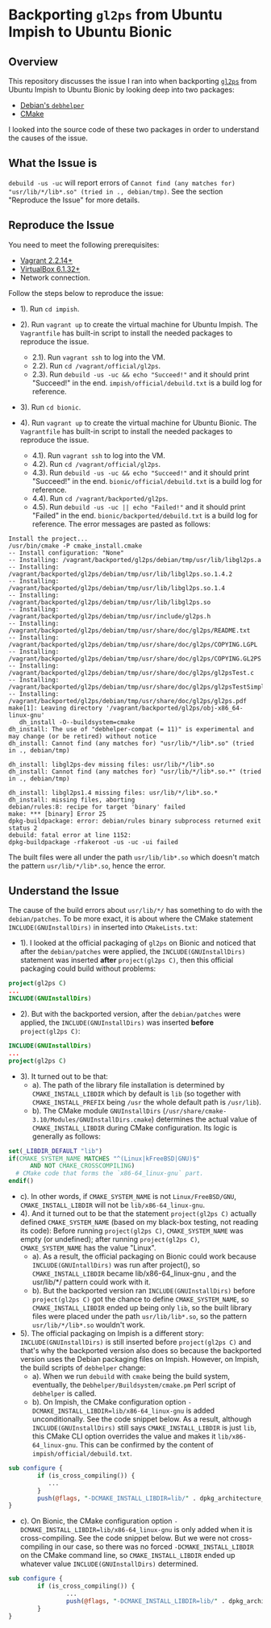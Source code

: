 # Backporting `gl2ps` from Ubuntu Impish to Ubuntu Bionic

## Overview

This repository discusses the issue I ran into when backporting [`gl2ps`](https://geuz.org/gl2ps/) from Ubuntu Impish to Ubuntu Bionic by looking deep into two packages:

- [Debian's `debhelper`](https://salsa.debian.org/debian/debhelper)
- [CMake](https://cmake.org/cmake/help/v3.23/)

I looked into the source code of these two packages in order to understand the causes of the issue.

## What the Issue is

`debuild -us -uc` will report errors of `Cannot find (any matches for) "usr/lib/*/lib*.so" (tried in ., debian/tmp)`. See the section "Reproduce the Issue" for more details.

## Reproduce the Issue

You need to meet the following prerequisites:
- [Vagrant 2.2.14+](https://www.vagrantup.com/)
- [VirtualBox 6.1.32+](https://www.virtualbox.org/)
- Network connection.

Follow the steps below to reproduce the issue:
- 1). Run `cd impish`.
- 2). Run `vagrant up` to create the virtual machine for Ubuntu Impish. The `Vagrantfile` has built-in script to install the needed packages to reproduce the issue.
  - 2.1). Run `vagrant ssh` to log into the VM.
  - 2.2). Run `cd /vagrant/official/gl2ps`.
  - 2.3). Run `debuild -us -uc && echo "Succeed!"` and it should print "Succeed!" in the end. `impish/official/debuild.txt` is a build log for reference.

- 3). Run `cd bionic`.
- 4). Run `vagrant up` to create the virtual machine for Ubuntu Bionic. The `Vagrantfile` has built-in script to install the needed packages to reproduce the issue.
  - 4.1). Run `vagrant ssh` to log into the VM.
  - 4.2). Run `cd /vagrant/official/gl2ps`.
  - 4.3). Run `debuild -us -uc && echo "Succeed!"` and it should print "Succeed!" in the end. `bionic/official/debuild.txt` is a build log for reference.
  - 4.4). Run `cd /vagrant/backported/gl2ps`.
  - 4.5). Run `debuild -us -uc || echo "Failed!"` and it should print "Failed" in the end. `bionic/backported/debuild.txt` is a build log for reference. The error messages are pasted as follows:

```
Install the project...
/usr/bin/cmake -P cmake_install.cmake
-- Install configuration: "None"
-- Installing: /vagrant/backported/gl2ps/debian/tmp/usr/lib/libgl2ps.a
-- Installing: /vagrant/backported/gl2ps/debian/tmp/usr/lib/libgl2ps.so.1.4.2
-- Installing: /vagrant/backported/gl2ps/debian/tmp/usr/lib/libgl2ps.so.1.4
-- Installing: /vagrant/backported/gl2ps/debian/tmp/usr/lib/libgl2ps.so
-- Installing: /vagrant/backported/gl2ps/debian/tmp/usr/include/gl2ps.h
-- Installing: /vagrant/backported/gl2ps/debian/tmp/usr/share/doc/gl2ps/README.txt
-- Installing: /vagrant/backported/gl2ps/debian/tmp/usr/share/doc/gl2ps/COPYING.LGPL
-- Installing: /vagrant/backported/gl2ps/debian/tmp/usr/share/doc/gl2ps/COPYING.GL2PS
-- Installing: /vagrant/backported/gl2ps/debian/tmp/usr/share/doc/gl2ps/gl2psTest.c
-- Installing: /vagrant/backported/gl2ps/debian/tmp/usr/share/doc/gl2ps/gl2psTestSimple.c
-- Installing: /vagrant/backported/gl2ps/debian/tmp/usr/share/doc/gl2ps/gl2ps.pdf
make[1]: Leaving directory '/vagrant/backported/gl2ps/obj-x86_64-linux-gnu'
   dh_install -O--buildsystem=cmake
dh_install: The use of "debhelper-compat (= 11)" is experimental and may change (or be retired) without notice
dh_install: Cannot find (any matches for) "usr/lib/*/lib*.so" (tried in ., debian/tmp)

dh_install: libgl2ps-dev missing files: usr/lib/*/lib*.so
dh_install: Cannot find (any matches for) "usr/lib/*/lib*.so.*" (tried in ., debian/tmp)

dh_install: libgl2ps1.4 missing files: usr/lib/*/lib*.so.*
dh_install: missing files, aborting
debian/rules:8: recipe for target 'binary' failed
make: *** [binary] Error 25
dpkg-buildpackage: error: debian/rules binary subprocess returned exit status 2
debuild: fatal error at line 1152:
dpkg-buildpackage -rfakeroot -us -uc -ui failed
```

The built files were all under the path `usr/lib/lib*.so` which doesn't match the pattern `usr/lib/*/lib*.so`, hence the error.

## Understand the Issue

The cause of the build errors about `usr/lib/*/` has something to do with the `debian/patches`. To be more exact, it is about where the CMake statement `INCLUDE(GNUInstallDirs)` in inserted into `CMakeLists.txt`:

- 1). I looked at the official packaging of `gl2ps` on Bionic and noticed that after the `debian/patches` were applied, the `INCLUDE(GNUInstallDirs)` statement was inserted **after** `project(gl2ps C)`, then this official packaging could build without problems:

```cmake
project(gl2ps C)
...
INCLUDE(GNUInstallDirs)
```

- 2). But with the backported version, after the `debian/patches` were applied, the `INCLUDE(GNUInstallDirs)` was inserted **before** `project(gl2ps C)`:

```cmake
INCLUDE(GNUInstallDirs)
...
project(gl2ps C)
```

- 3). It turned out to be that:
  - a). The path of the library file installation is determined by `CMAKE_INSTALL_LIBDIR` which by default is `lib` (so together with `CMAKE_INSTALL_PREFIX` being `/usr` the whole default path is `/usr/lib`).
  - b). The CMake module `GNUInstallDirs` (`/usr/share/cmake-3.10/Modules/GNUInstallDirs.cmake`) determines the actual value of `CMAKE_INSTALL_LIBDIR` during CMake configuration. Its logic is generally as follows:

```cmake
set(_LIBDIR_DEFAULT "lib")
if(CMAKE_SYSTEM_NAME MATCHES "^(Linux|kFreeBSD|GNU)$"
      AND NOT CMAKE_CROSSCOMPILING)
  # CMake code that forms the `x86-64_linux-gnu` part.
endif()
```

  - c). In other words, if `CMAKE_SYSTEM_NAME` is not `Linux/FreeBSD/GNU`, `CMAKE_INSTALL_LIBDIR` will not be `lib/x86-64_linux-gnu`.
- 4). And it turned out to be that the statement `project(gl2ps C)` actually defined `CMAKE_SYSTEM_NAME` (based on my black-box testing, not reading its code): Before running `project(gl2ps C)`, `CMAKE_SYSTEM_NAME` was empty (or undefined); after running `project(gl2ps C)`, `CMAKE_SYSTEM_NAME` has the value "Linux".
  - a). As a result, the official packaging on Bionic could work because `INCLUDE(GNUIntallDirs)` was run after project(), so `CMAKE_INSTALL_LIBDIR` became lib/x86-64_linux-gnu , and the usr/lib/*/ pattern could work with it.
  - b). But the backported version ran `INCLUDE(GNUInstallDirs)` before `project(gl2ps C)` got the chance to define `CMAKE_SYSTEM_NAME`, so `CMAKE_INSTALL_LIBDIR` ended up being only `lib`, so the built library files were placed under the path `usr/lib/lib*.so`, so the pattern `usr/lib/*/lib*.so` wouldn't work.
- 5). The official packaging on Impish is a different story: `INCLUDE(GNUInstallDirs)` is still inserted before `project(gl2ps C)` and that's why the backported version also does so because the backported version uses the Debian packaging files on Impish. However, on Impish, the build scripts of `debhelper` change:
  - a). When we run `debuild` with `cmake` being the build system, eventually, the `Debhelper/Buildsystem/cmake.pm` Perl script of `debhelper` is called.
  - b). On Impish, the CMake configuration option `-DCMAKE_INSTALL_LIBDIR=lib/x86-64_linux-gnu` is added unconditionally. See the code snippet below. As a result, although `INCLUDE(GNUInstallDirs)` still says `CMAKE_INSTALL_LIBDIR` is just `lib`, this CMake CLI option overrides the value and makes it `lib/x86-64_linux-gnu`. This can be confirmed by the content of `impish/official/debuild.txt`.

```perl
sub configure {
        if (is_cross_compiling()) {
           ...
        }
        push(@flags, "-DCMAKE_INSTALL_LIBDIR=lib/" . dpkg_architecture_value("DEB_HOST_MULTIARCH"));
}
```

  - c). On Bionic, the CMake configuration option `-DCMAKE_INSTALL_LIBDIR=lib/x86-64_linux-gnu` is only added when it is cross-compiling. See the code snippet below. But we were not cross-compiling in our case, so there was no forced `-DCMAKE_INSTALL_LIBDIR` on the CMake command line, so `CMAKE_INSTALL_LIBDIR` ended up whatever value `INCLUDE(GNUInstallDirs)` determined.

```perl
sub configure {
        if (is_cross_compiling()) {
                ...
                push(@flags, "-DCMAKE_INSTALL_LIBDIR=lib/" . dpkg_architecture_value("DEB_HOST_MULTIARCH"));
        }
}
```
